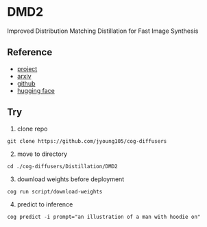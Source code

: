 # DMD2

Improved Distribution Matching Distillation for Fast Image Synthesis

## Reference

- [project](https://tianweiy.github.io/dmd2/)
- [arxiv](https://arxiv.org/abs/2405.14867)
- [github](https://github.com/tianweiy/DMD2)
- [hugging face](https://huggingface.co/tianweiy/DMD2)

## Try

1. clone repo
```
git clone https://github.com/jyoung105/cog-diffusers
```

2. move to directory
```
cd ./cog-diffusers/Distillation/DMD2
```

3. download weights before deployment
```
cog run script/download-weights
```

4. predict to inference
```
cog predict -i prompt="an illustration of a man with hoodie on"
```